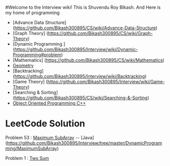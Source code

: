 #Welcome to the Interview wiki!
This is Shuvendu Roy BIkash. And Here is my home of programming

* [Advance Data Structure] (https://github.com/Bikash300895/CS/wiki/Advance-Data-Structure)
* [Graph Theory] (https://github.com/Bikash300895/CS/wiki/Graph-Theory)
* [Dynamic Programming ] (https://github.com/Bikash300895/Interview/wiki/Dynamic-Programming#problem)
* [Mathematics] (https://github.com/Bikash300895/CS/wiki/Mathematics)
* [Geometry](https://github.com/Bikash300895/CS/wiki/Geometry)
* [Backtracking] (https://github.com/Bikash300895/Interview/wiki/Backtracking)
* [Game Theory] (https://github.com/Bikash300895/Interview/wiki/Game-Theory)
* [Searching & Sorting] (https://github.com/Bikash300895/CS/wiki/Searching-&-Sorting)
* [Object Oriented Programming C++](https://github.com/Bikash300895/Interview/wiki/Object-Oriented-Programming-C--)

# LeetCode Solution

  Problem 53 : [Maximum SubArray](https://leetcode.com/problems/maximum-subarray/) -- [Java] (https://github.com/Bikash300895/Interview/tree/master/DynamicProgramming/MaximumSubArray)
  
  Problem 1 : [Two Sum](https://leetcode.com/problems/two-sum/)
